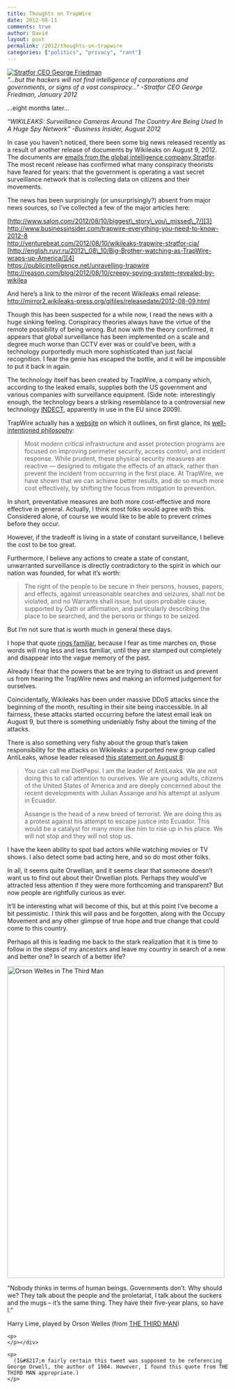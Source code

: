 ```yaml
---
title: Thoughts on TrapWire
date: 2012-08-11
comments: true
author: David
layout: post
permalink: /2012/thoughts-on-trapwire
categories: ["politics", "privacy", "rant"]
---
```

[<img src="http://davidbcalhoun.com/wp-content/uploads/2012/08/george-friedman-stratfor.jpg" alt="Stratfor CEO George Friedman" title="Stratfor CEO George Friedman" class="size-full wp-image-943" />][1]  
*&#8220;&#8230;but the hackers will not find intelligence of corporations and governments, or signs of a vast conspiracy&#8230;&#8221; -Stratfor CEO George Friedman, January 2012*

&#8230;eight months later&#8230;

*&#8220;WIKILEAKS: Surveillance Cameras Around The Country Are Being Used In A Huge Spy Network&#8221; -Business Insider, August 2012*

In case you haven&#8217;t noticed, there been some big news released recently as a result of another release of documents by Wikileaks on August 9, 2012. The documents are [emails from the global intelligence company Stratfor][2]. The most recent release has confirmed what many conspiracy theorists have feared for years: that the government is operating a vast secret surveillance network that is collecting data on citizens and their movements.

The news has been surprisingly (or unsurprisingly?) absent from major news sources, so I&#8217;ve collected a few of the major articles here:

[http://www.salon.com/2012/08/10/biggest\_story\_you\_missed\_7/][3]  
<http://www.businessinsider.com/trapwire-everything-you-need-to-know-2012-8>  
<http://venturebeat.com/2012/08/10/wikileaks-trapwire-stratfor-cia/>  
[http://english.ruvr.ru/2012\_08\_10/Big-Brother-watching-as-TrapWire-wraps-up-America/][4]  
<https://publicintelligence.net/unravelling-trapwire>  
<http://reason.com/blog/2012/08/10/creepy-spying-system-revealed-by-wikilea>

And here&#8217;s a link to the mirror of the recent Wikileaks email release: <http://mirror2.wikileaks-press.org/gifiles/releasedate/2012-08-09.html>

Though this has been suspected for a while now, I read the news with a huge sinking feeling. Conspiracy theories always have the virtue of the remote possibility of being wrong. But now with the theory confirmed, it appears that global surveillance has been implemented on a scale and degree much worse than CCTV ever was or could&#8217;ve been, with a technology purportedly much more sophisticated than just facial recognition. I fear the genie has escaped the bottle, and it will be impossible to put it back in again.

The technology itself has been created by TrapWire, a company which, according to the leaked emails, supplies both the US government and various companies with surveillance equipment. (Side note: interestingly enough, the technology bears a striking resemblance to a controversial new technology [INDECT][5], apparently in use in the EU since 2009).

TrapWire actually has a [website][6] on which it outlines, on first glance, its [well-intentioned philosophy][7]:

> Most modern critical infrastructure and asset protection programs are focused on improving perimeter security, access control, and incident response. While prudent, these physical security measures are reactive &#8212; designed to mitigate the effects of an attack, rather than prevent the incident from occurring in the first place. At TrapWire, we have shown that we can achieve better results, and do so much more cost effectively, by shifting the focus from mitigation to prevention.

In short, preventative measures are both more cost-effective and more effective in general. Actually, I think most folks would agree with this. Considered alone, of course we would like to be able to prevent crimes before they occur.

However, if the tradeoff is living in a state of constant surveillance, I believe the cost to be too great.

Furthermore, I believe any actions to create a state of constant, unwarranted surveillance is directly contradictory to the spirit in which our nation was founded, for what it&#8217;s worth:

> The right of the people to be secure in their persons, houses, papers, and effects, against unreasonable searches and seizures, shall not be violated, and no Warrants shall issue, but upon probable cause, supported by Oath or affirmation, and particularly describing the place to be searched, and the persons or things to be seized.

But I&#8217;m not sure that is worth much in general these days.

I hope that quote [rings familiar][8], because I fear as time marches on, those words will ring less and less familiar, until they are stamped out completely and disappear into the vague memory of the past.

Already I fear that the powers that be are trying to distract us and prevent us from hearing the TrapWire news and making an informed judgement for ourselves.

Coincidentally, Wikileaks has been under massive DDoS attacks since the beginning of the month, resulting in their site being inaccessible. In all fairness, these attacks started occurring before the latest email leak on August 9, but there is something undeniably fishy about the timing of the attacks.

There is also something very fishy about the group that&#8217;s taken responsibility for the attacks on Wikileaks: a purported new group called AntiLeaks, whose leader released [this statement on August 8][9]:

> You can call me DietPepsi. I am the leader of AntiLeaks. We are not doing this to call attention to ourselves. We are young adults, citizens of the United States of America and are deeply concerned about the recent developments with Julian Assange and his attempt at aslyum in Ecuador.
> 
> Assange is the head of a new breed of terrorist. We are doing this as a protest against his attempt to escape justice into Ecuador. This would be a catalyst for many more like him to rise up in his place. We will not stop and they will not stop us.

I have the keen ability to spot bad actors while watching movies or TV shows. I also detect some bad acting here, and so do most other folks.

In all, it seems quite Orwellian, and it seems clear that someone doesn&#8217;t want us to find out about their Orwellian plots. Perhaps they would&#8217;ve attracted less attention if they were more forthcoming and transparent? But now people are rightfully curious as ever.

It&#8217;ll be interesting what will become of this, but at this point I&#8217;ve become a bit pessimistic. I think this will pass and be forgotten, along with the Occupy Movement and any other glimpse of true hope and true change that could come to this country.

Perhaps all this is leading me back to the stark realization that it is time to follow in the steps of my ancestors and leave my country in search of a new and better one? In search of a better life?

<div id="attachment_941" style="width: 510px" class="wp-caption aligncenter">
  <a href="https://twitter.com/PhillyRoach/status/234423706389184512"><img src="http://davidbcalhoun.com/wp-content/uploads/2012/08/orson.png" alt="Orson Welles in The Third Man" title="Orson Welles in The Third Man" width="500" height="717" class="size-full wp-image-941" /></a><p class="wp-caption-text">
    &#8220;Nobody thinks in terms of human beings. Governments don&#8217;t. Why should we? They talk about the people and the proletariat, I talk about the suckers and the mugs &#8211; it&#8217;s the same thing. They have their five-year plans, so have I.&#8221; <p>
      Harry Lime, played by Orson Welles (from <a href="http://www.imdb.com/title/tt0041959/">THE THIRD MAN</a>)
    </p>
    
    <p>
    </p></div> 
    
    <p>
      (I&#8217;m fairly certain this tweet was supposed to be referencing George Orwell, the author of 1984. However, I found this quote from THE THIRD MAN appropriate.)
    </p>

 [1]: http://www.youtube.com/watch?v=ItreEs03A2k&#038;t=3m13s
 [2]: http://mirror2.wikileaks-press.org/gifiles/releasedate/2012-08-09.html
 [3]: http://www.salon.com/2012/08/10/biggest_story_you_missed_7/
 [4]: http://english.ruvr.ru/2012_08_10/Big-Brother-watching-as-TrapWire-wraps-up-America/
 [5]: http://stream.aljazeera.com/story/predicting-crime-online-and-offline-0022307
 [6]: http://www.trapwire.com/
 [7]: http://www.trapwire.com/attack.html
 [8]: http://en.wikipedia.org/wiki/Fourth_Amendment_to_the_United_States_Constitution
 [9]: http://www.twitlonger.com/show/intmnv